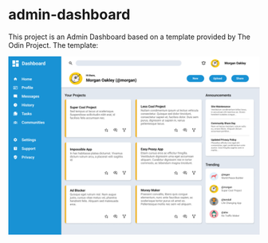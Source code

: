 # admin-dashboard

This project is an Admin Dashboard based on a template provided by The Odin Project. The template:

![alt text](dashboard-project.png)


